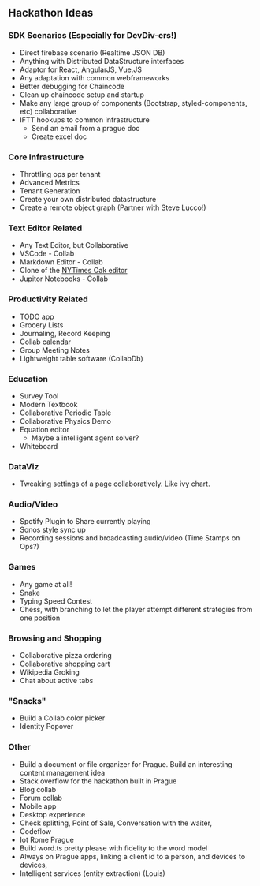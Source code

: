 ## Hackathon Ideas

### SDK Scenarios (Especially for DevDiv-ers!)
* Direct firebase scenario (Realtime JSON DB)
* Anything with Distributed DataStructure interfaces
* Adaptor for React, AngularJS, Vue.JS
* Any adaptation with common webframeworks
* Better debugging for Chaincode
* Clean up chaincode setup and startup
* Make any large group of components (Bootstrap, styled-components, etc) collaborative
* IFTT hookups to common infrastructure
    * Send an email from a prague doc
    * Create excel doc

### Core Infrastructure
* Throttling ops per tenant
* Advanced Metrics
* Tenant Generation
* Create your own distributed datastructure
* Create a remote object graph (Partner with Steve Lucco!)

### Text Editor Related
* Any Text Editor, but Collaborative
* VSCode - Collab
* Markdown Editor - Collab
* Clone of the [NYTimes Oak editor](https://open.nytimes.com/building-a-text-editor-for-a-digital-first-newsroom-f1cb8367fc21)
* Jupitor Notebooks - Collab

### Productivity Related
* TODO app
* Grocery Lists
* Journaling, Record Keeping 
* Collab calendar
* Group Meeting Notes
* Lightweight table software (CollabDb)

### Education
* Survey Tool
* Modern Textbook
* Collaborative Periodic Table
* Collaborative Physics Demo
* Equation editor
    * Maybe a intelligent agent solver?
* Whiteboard

### DataViz
* Tweaking settings of a page collaboratively. Like ivy chart.

### Audio/Video
* Spotify Plugin to Share currently playing
* Sonos style sync up
* Recording sessions and broadcasting audio/video (Time Stamps on Ops?)
  

### Games
* Any game at all!
* Snake
* Typing Speed Contest
* Chess, with branching to let the player attempt different strategies from one position

### Browsing and Shopping
* Collaborative pizza ordering
* Collaborative shopping cart
* Wikipedia Groking
* Chat about active tabs

### "Snacks"
* Build a Collab color picker
* Identity Popover
  
### Other
* Build a document or file organizer for Prague. Build an interesting content management idea
* Stack overflow for the hackathon built in Prague
* Blog collab
* Forum collab
* Mobile app
* Desktop experience
* Check splitting, Point of Sale, Conversation with the waiter, 
* Codeflow
* Iot Rome Prague
* Build word.ts pretty please with fidelity to the word model
* Always on Prague apps, linking a client id to a person, and devices to devices,
* Intelligent services (entity extraction) (Louis)
